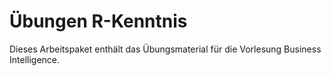 # Übungen R-Kenntnis

Dieses Arbeitspaket enthält das Übungsmaterial für die Vorlesung Business Intelligence.
